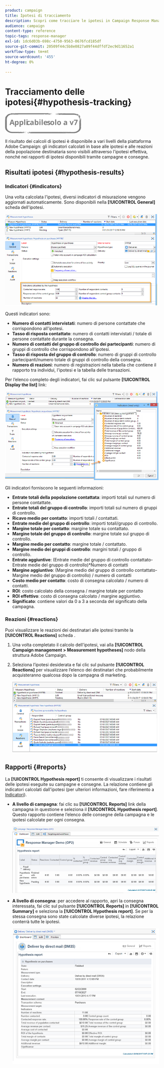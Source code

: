 ```yaml
---
product: campaign
title: Ipotesi di tracciamento
description: Scopri come tracciare le ipotesi in Campaign Response Manager
audience: campaign
content-type: reference
topic-tags: response-manager
exl-id: 1dc6d03b-698c-4750-9563-0676fcd185df
source-git-commit: 20509f44c5b8e0827a09f44dffdf2ec9d11652a1
workflow-type: tm+mt
source-wordcount: '455'
ht-degree: 0%

---
```


# Tracciamento delle ipotesi{#hypothesis-tracking}

![](../../assets/v7-only.svg)

Il risultato dei calcoli di ipotesi è disponibile a vari livelli della piattaforma Adobe Campaign: gli indicatori calcolati in base alle ipotesi e alle reazioni della popolazione destinataria sono visibili attraverso l&#39;ipotesi effettiva, nonché nei rapporti di ipotesi disponibili tramite campagne e consegne.

## Risultati ipotesi {#hypothesis-results}

### Indicatori {#indicators}

Una volta calcolata l&#39;ipotesi, diversi indicatori di misurazione vengono aggiornati automaticamente. Sono disponibili nella **[!UICONTROL General]** scheda dell&#39;ipotesi.

![](assets/response_hypothesis_delivery_example_010.png)

Questi indicatori sono:

* **Numero di contatti intervistati**: numero di persone contattate che corrispondono all&#39;ipotesi.
* **Tasso di risposta contattato**: numero di contatti intervistati / totale di persone contattate durante la consegna.
* **Numero di contatti del gruppo di controllo dei partecipanti**: numero di gruppi di controllo che corrispondono all&#39;ipotesi.
* **Tasso di risposta del gruppo di controllo**: numero di gruppi di controllo partecipanti/numero totale di gruppi di controllo della consegna.
* **Numero di reazioni**: numero di registrazioni nella tabella che contiene il rapporto tra individui, l&#39;ipotesi e la tabella delle transazioni.

Per l’elenco completo degli indicatori, fai clic sul pulsante **[!UICONTROL Display the list]** link:

![](assets/response_hypothesis_indicators_002.png)

Gli indicatori forniscono le seguenti informazioni:

* **Entrate totali della popolazione contattata**: importi totali sul numero di persone contattate.
* **Entrate totali del gruppo di controllo**: importi totali sul numero di gruppi di controllo.
* **Ricavo medio per contatto**: importi totali / contattati.
* **Entrate medie del gruppo di controllo**: importi totali/gruppo di controllo.
* **Margine totale per contatto**: margine totale su contattato.
* **Margine totale del gruppo di controllo**: margine totale sul gruppo di controllo.
* **Margine medio per contatto**: margine totale / contattato.
* **Margine medio dei gruppi di controllo**: margini totali / gruppo di controllo.
* **Entrate aggiuntive**: (Entrate medie del gruppo di controllo contattato-Entrate medie del gruppo di controllo)*Numero di contatti
* **Margine aggiuntivo**: (Margine medio del gruppo di controllo contattato-Margine medio del gruppo di controllo) / numero di contatti
* **Costo medio per contatto**: costo di consegna calcolato / numero di contatti.
* **ROI**: costo calcolato della consegna / margine totale per contatto
* **ROI effettivo**: costo di consegna calcolato / margine aggiuntivo.
* **Significato**: contiene valori da 0 a 3 a seconda del significato della campagna.

### Reazioni {#reactions}

Puoi visualizzare le reazioni dei destinatari alle ipotesi tramite la **[!UICONTROL Reactions]** scheda .

1. Una volta completato il calcolo dell&#39;ipotesi, vai alla **[!UICONTROL Campaign management > Measurement hypotheses]** nodo della struttura Adobe Campaign.
1. Seleziona l’ipotesi desiderata e fai clic sul pulsante **[!UICONTROL Reactions]** per visualizzare l’elenco dei destinatari che probabilmente acquisteranno qualcosa dopo la campagna di marketing.

   ![](assets/response_hypothesis_reactions_001.png)

## Rapporti {#reports}

La **[!UICONTROL Hypothesis report]** ti consente di visualizzare i risultati delle ipotesi eseguite su campagne e consegne. La relazione contiene gli indicatori calcolati dall&#39;ipotesi (per ulteriori informazioni, fare riferimento a [Indicatori](#indicators)).

* **A livello di campagna**: fai clic su **[!UICONTROL Reports]** link della campagna in questione e seleziona il **[!UICONTROL Hypothesis report]**. Questo rapporto contiene l’elenco delle consegne della campagna e le ipotesi calcolate per ogni consegna.

   ![](assets/response_hypothesis_campaign_report_001.png)

* **A livello di consegna**: per accedere al rapporto, apri la consegna interessata, fai clic sul pulsante **[!UICONTROL Reports]** in **[!UICONTROL Summary]** e seleziona la **[!UICONTROL Hypothesis report]**. Se per la stessa consegna sono state calcolate diverse ipotesi, la relazione conterrà tutte le ipotesi.

   ![](assets/response_hypothesis_delivery_report_001.png)
